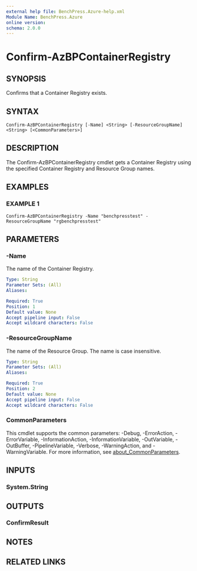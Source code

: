 ```yaml
---
external help file: BenchPress.Azure-help.xml
Module Name: BenchPress.Azure
online version:
schema: 2.0.0
---
```


# Confirm-AzBPContainerRegistry

## SYNOPSIS
Confirms that a Container Registry exists.

## SYNTAX

```
Confirm-AzBPContainerRegistry [-Name] <String> [-ResourceGroupName] <String> [<CommonParameters>]
```

## DESCRIPTION
The Confirm-AzBPContainerRegistry cmdlet gets a Container Registry using the specified Container Registry and
Resource Group names.

## EXAMPLES

### EXAMPLE 1
```
Confirm-AzBPContainerRegistry -Name "benchpresstest" -ResourceGroupName "rgbenchpresstest"
```

## PARAMETERS

### -Name
The name of the Container Registry.

```yaml
Type: String
Parameter Sets: (All)
Aliases:

Required: True
Position: 1
Default value: None
Accept pipeline input: False
Accept wildcard characters: False
```

### -ResourceGroupName
The name of the Resource Group.
The name is case insensitive.

```yaml
Type: String
Parameter Sets: (All)
Aliases:

Required: True
Position: 2
Default value: None
Accept pipeline input: False
Accept wildcard characters: False
```

### CommonParameters
This cmdlet supports the common parameters: -Debug, -ErrorAction, -ErrorVariable, -InformationAction, -InformationVariable, -OutVariable, -OutBuffer, -PipelineVariable, -Verbose, -WarningAction, and -WarningVariable. For more information, see [about_CommonParameters](http://go.microsoft.com/fwlink/?LinkID=113216).

## INPUTS

### System.String
## OUTPUTS

### ConfirmResult
## NOTES

## RELATED LINKS
